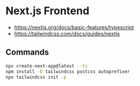 # Next.js Frontend

- https://nextjs.org/docs/basic-features/typescript
- https://tailwindcss.com/docs/guides/nextjs

## Commands

```bash
npx create-next-app@latest --ts
npm install -D tailwindcss postcss autoprefixer
npx tailwindcss init -p
```

